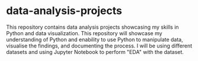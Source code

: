 # data-analysis-projects
This repository contains data analysis projects showcasing my skills in Python and data visualization.
This repository will showcase my understanding of Python and enability to use Python to manipulate data, visualise the findings, and documenting the process. I will be using different datasets and using Jupyter Notebook to perform "EDA" with the dataset.

